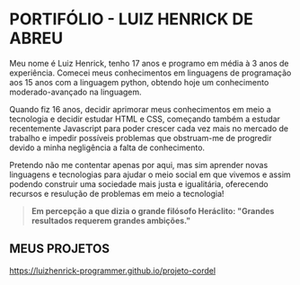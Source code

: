 # PORTIFÓLIO - LUIZ HENRICK DE ABREU

<style>
  body {
    backgound-color: #FFFFFF;
  }
</style>

<p>Meu nome é Luiz Henrick, tenho 17 anos e programo em média à 3 anos de experiência. Comecei meus conhecimentos em linguagens de programação aos 15 anos com a linguagem python, obtendo hoje um conhecimento moderado-avançado na linguagem.</p>

<p>Quando fiz 16 anos, decidir aprimorar meus conhecimentos em meio a tecnologia e decidir estudar HTML e CSS, começando também a estudar recentemente Javascript para poder crescer cada vez mais no mercado de trabalho e impedir possíveis problemas que obstruam-me de progredir devido a minha negligência a falta de conhecimento.</p>

<p>Pretendo não me contentar apenas por aqui, mas sim aprender novas linguagens e tecnologias para ajudar o meio social em que vivemos e assim podendo construir uma sociedade mais justa e igualitária, oferecendo recursos e resulução de problemas em meio a tecnologia!</p>

> **Em percepção a que dizia o grande filósofo Heráclito: "Grandes resultados requerem grandes ambições."**


## MEUS PROJETOS

<https://luizhenrick-programmer.github.io/projeto-cordel>
